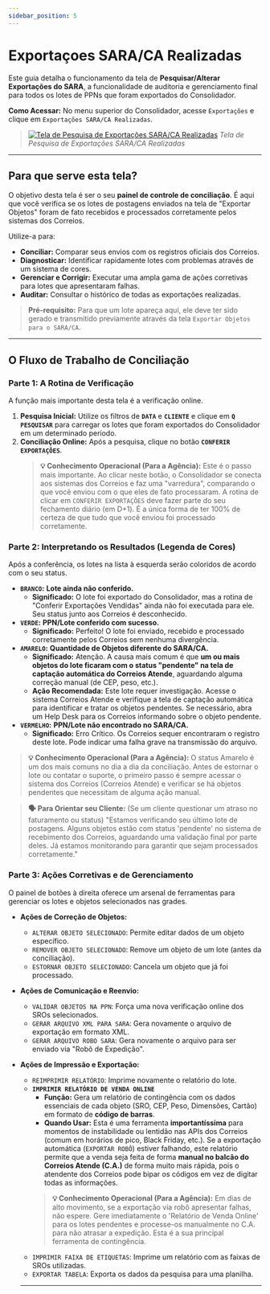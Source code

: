 ```yaml
---
sidebar_position: 5
---
```


# Exportaçoes SARA/CA Realizadas

Este guia detalha o funcionamento da tela de **Pesquisar/Alterar Exportações do SARA**, a funcionalidade de auditoria e gerenciamento final para todos os lotes de PPNs que foram exportados do Consolidador.

**Como Acessar:** No menu superior do Consolidador, acesse `Exportações` e clique em `Exportações SARA/CA Realizadas`.

> [![Tela de Pesquisa de Exportações SARA/CA Realizadas](/img/exportacoes/exportacoes-sara-ca-realizadas.png)](/img/exportacoes/exportacoes-sara-ca-realizadas.png)
> *Tela de Pesquisa de Exportações SARA/CA Realizadas*

---

## Para que serve esta tela?

O objetivo desta tela é ser o seu **painel de controle de conciliação**. É aqui que você verifica se os lotes de postagens enviados na tela de "Exportar Objetos" foram de fato recebidos e processados corretamente pelos sistemas dos Correios.

Utilize-a para:
* **Conciliar:** Comparar seus envios com os registros oficiais dos Correios.
* **Diagnosticar:** Identificar rapidamente lotes com problemas através de um sistema de cores.
* **Gerenciar e Corrigir:** Executar uma ampla gama de ações corretivas para lotes que apresentaram falhas.
* **Auditar:** Consultar o histórico de todas as exportações realizadas.

> **Pré-requisito:** Para que um lote apareça aqui, ele deve ter sido gerado e transmitido previamente através da tela `Exportar Objetos para o SARA/CA`.

---

## O Fluxo de Trabalho de Conciliação

### Parte 1: A Rotina de Verificação

A função mais importante desta tela é a verificação online.

1.  **Pesquisa Inicial:** Utilize os filtros de **`DATA`** e **`CLIENTE`** e clique em **`Q PESQUISAR`** para carregar os lotes que foram exportados do Consolidador em um determinado período.
2.  **Conciliação Online:** Após a pesquisa, clique no botão **`CONFERIR EXPORTAÇÕES`**.
    > **💡 Conhecimento Operacional (Para a Agência):** Este é o passo mais importante. Ao clicar neste botão, o Consolidador se conecta aos sistemas dos Correios e faz uma "varredura", comparando o que você enviou com o que eles de fato processaram. A rotina de clicar em `CONFERIR EXPORTAÇÕES` deve fazer parte do seu fechamento diário (em D+1). É a única forma de ter 100% de certeza de que tudo que você enviou foi processado corretamente.

### Parte 2: Interpretando os Resultados (Legenda de Cores)

Após a conferência, os lotes na lista à esquerda serão coloridos de acordo com o seu status.

* **`BRANCO`:** **Lote ainda não conferido.**
    * **Significado:** O lote foi exportado do Consolidador, mas a rotina de "Conferir Exportações Vendidas" ainda não foi executada para ele. Seu status junto aos Correios é desconhecido.
* **`VERDE`:** **PPN/Lote conferido com sucesso.**
    * **Significado:** Perfeito! O lote foi enviado, recebido e processado corretamente pelos Correios sem nenhuma divergência.
* **`AMARELO`:** **Quantidade de Objetos diferente do SARA/CA.**
    * **Significado:** Atenção. A causa mais comum é que **um ou mais objetos do lote ficaram com o status "pendente" na tela de captação automática do Correios Atende**, aguardando alguma correção manual (de CEP, peso, etc.).
    * **Ação Recomendada:** Este lote requer investigação. Acesse o sistema Correios Atende e verifique a tela de captação automática para identificar e tratar os objetos pendentes. Se necessário, abra um Help Desk para os Correios informando sobre o objeto pendente.
* **`VERMELHO`:** **PPN/Lote não encontrado no SARA/CA.**
    * **Significado:** Erro Crítico. Os Correios sequer encontraram o registro deste lote. Pode indicar uma falha grave na transmissão do arquivo.

> **💡 Conhecimento Operacional (Para a Agência):** O status Amarelo é um dos mais comuns no dia a dia da conciliação. Antes de estornar o lote ou contatar o suporte, o primeiro passo é sempre acessar o sistema dos Correios (Correios Atende) e verificar se há objetos pendentes que necessitam de alguma ação manual.

> **🗣️ Para Orientar seu Cliente:** (Se um cliente questionar um atraso no faturamento ou status) "Estamos verificando seu último lote de postagens. Alguns objetos estão com status 'pendente' no sistema de recebimento dos Correios, aguardando uma validação final por parte deles. Já estamos monitorando para garantir que sejam processados corretamente."

### Parte 3: Ações Corretivas e de Gerenciamento

O painel de botões à direita oferece um arsenal de ferramentas para gerenciar os lotes e objetos selecionados nas grades.

* **Ações de Correção de Objetos:**
    * `ALTERAR OBJETO SELECIONADO`: Permite editar dados de um objeto específico.
    * `REMOVER OBJETO SELECIONADO`: Remove um objeto de um lote (antes da conciliação).
    * `ESTORNAR OBJETO SELECIONADO`: Cancela um objeto que já foi processado.

* **Ações de Comunicação e Reenvio:**
    * `VALIDAR OBJETOS NA PPN`: Força uma nova verificação online dos SROs selecionados.
    * `GERAR ARQUIVO XML PARA SARA`: Gera novamente o arquivo de exportação em formato XML.
    * `GERAR ARQUIVO ROBO SARA`: Gera novamente o arquivo para ser enviado via "Robô de Expedição".

* **Ações de Impressão e Exportação:**
    * `REIMPRIMIR RELATÓRIO`: Imprime novamente o relatório do lote.
    * **`IMPRIMIR RELATÓRIO DE VENDA ONLINE`**
        * **Função:** Gera um relatório de contingência com os dados essenciais de cada objeto (SRO, CEP, Peso, Dimensões, Cartão) em formato de **código de barras**.
        * **Quando Usar:** Esta é uma ferramenta **importantíssima** para momentos de instabilidade ou lentidão nas APIs dos Correios (comum em horários de pico, Black Friday, etc.). Se a exportação automática (`EXPORTAR ROBÔ`) estiver falhando, este relatório permite que a venda seja feita de forma **manual no balcão do Correios Atende (C.A.)** de forma muito mais rápida, pois o atendente dos Correios pode bipar os códigos em vez de digitar todas as informações.
         > **💡 Conhecimento Operacional (Para a Agência):** Em dias de alto movimento, se a exportação via robô apresentar falhas, não espere. Gere imediatamente o 'Relatório de Venda Online' para os lotes pendentes e processe-os manualmente no C.A. para não atrasar a expedição. Esta é a sua principal ferramenta de contingência.
    * `IMPRIMIR FAIXA DE ETIQUETAS`: Imprime um relatório com as faixas de SROs utilizadas.
    * `EXPORTAR TABELA`: Exporta os dados da pesquisa para uma planilha.

    ---
